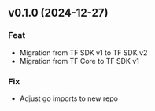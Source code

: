 ## v0.1.0 (2024-12-27)

### Feat

- Migration from TF SDK v1 to TF SDK v2
- Migration from TF Core to TF SDK v1

### Fix

- Adjust go imports to new repo
